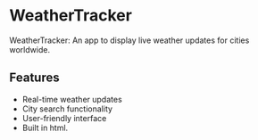 # WeatherTracker

WeatherTracker: An app to display live weather updates for cities worldwide.

## Features
- Real-time weather updates
- City search functionality
- User-friendly interface
- Built in html.
